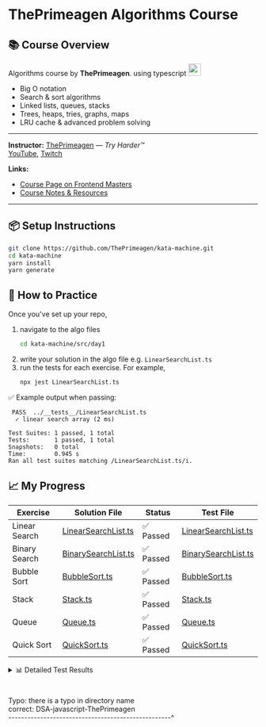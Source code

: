 # ThePrimeagen Algorithms Course

## 📚 Course Overview

Algorithms course by **ThePrimeagen**. using typescript   <img src="https://go-skill-icons.vercel.app/api/icons?i=typescript" height="25"/> 


* Big O notation
* Search & sort algorithms
* Linked lists, queues, stacks
* Trees, heaps, tries, graphs, maps
* LRU cache & advanced problem solving

---

**Instructor:** [ThePrimeagen](https://x.com/ThePrimeagen) — *Try Harder™*  
[YouTube](https://www.youtube.com/ThePrimeagen), [Twitch](https://www.twitch.tv/ThePrimeagen)

**Links:**

* [Course Page on Frontend Masters](https://frontendmasters.com/courses/algorithms/)
* [Course Notes & Resources](https://theprimeagen.github.io/fem-algos)

---

## 📦 Setup Instructions

```bash
git clone https://github.com/ThePrimeagen/kata-machine.git
cd kata-machine
yarn install
yarn generate
```


## 🧪 How to Practice

Once you've set up your repo,  
1. navigate to the algo files 
    ```bash
    cd kata-machine/src/day1
    ```   
2. write your solution in the algo file e.g. `LinearSearchList.ts`  
3. run the tests for each exercise. For example,  
    ```bash
    npx jest LinearSearchList.ts
    ```

✅ Example output when passing:

```
 PASS  ../__tests__/LinearSearchList.ts
  ✓ linear search array (2 ms)

Test Suites: 1 passed, 1 total
Tests:       1 passed, 1 total
Snapshots:   0 total
Time:        0.945 s
Ran all test suites matching /LinearSearchList.ts/i.
```
## 📈 My Progress

| Exercise | Solution File | Status | Test File |
|----------|---------------|--------|-----------|
| Linear Search | [LinearSearchList.ts](./kata-machine/src/day1/LinearSearchList.ts) | ✅ Passed | [LinearSearchList.ts](./kata-machine/src/__tests__/LinearSearchList.ts) |
| Binary Search | [BinarySearchList.ts](./kata-machine/src/day1/BinarySearchList.ts) | ✅ Passed | [BinarySearchList.ts](./kata-machine/src/__tests__/BinarySearchList.ts) |
| Bubble Sort | [BubbleSort.ts](./kata-machine/src/day1/BubbleSort.ts) | ✅ Passed | [BubbleSort.ts](./kata-machine/src/__tests__/BubbleSort.ts) |
| Stack | [Stack.ts](./kata-machine/src/day1/Stack.ts) | ✅ Passed | [Stack.ts](./kata-machine/src/__tests__/Stack.ts) |
| Queue | [Queue.ts](./kata-machine/src/day1/Queue.ts) | ✅ Passed | [Queue.ts](./kata-machine/src/__tests__/Queue.ts) |
| Quick Sort | [QuickSort.ts](./kata-machine/src/day1/QuickSort.ts) | ✅ Passed | [QuickSort.ts](./kata-machine/src/__tests__/QuickSort.ts) |

<details>
<summary>📊 Detailed Test Results</summary>

### LinearSearchList.ts
```
➜  kata-machine git:(main) ✗ npx jest LinearSearchList.ts

 PASS  src/__tests__/LinearSearchList.ts
  ✓ linear search array (3 ms)

Test Suites: 1 passed, 1 total
Tests:       1 passed, 1 total
Snapshots:   0 total
Time:        0.815 s, estimated 1 s
Ran all test suites matching /LinearSearchList.ts/i.
```

### BinarySearchList.ts
```
➜  kata-machine git:(main) ✗ npx jest BinarySearchList.ts
 PASS  src/__tests__/BinarySearchList.ts
  ✓ binary search array (2 ms)

Test Suites: 1 passed, 1 total
Tests:       1 passed, 1 total
Snapshots:   0 total
Time:        1.016 s
Ran all test suites matching /BinarySearchList.ts/i.
```

### BubbleSort.ts
```
➜  kata-machine git:(main) ✗ npx jest BubbleSort.ts      
 PASS  src/__tests__/BubbleSort.ts
  ✓ bubble-sort (2 ms)
  ✓ bubble-sort / one element

Test Suites: 1 passed, 1 total
Tests:       2 passed, 2 total
Snapshots:   0 total
Time:        0.992 s
Ran all test suites matching /BubbleSort.ts/i.
```

### Stack.ts
```
➜  kata-machine git:(main) ✗ npx jest Stack.ts     
 PASS  src/__tests__/Stack.ts
  ✓ stack (3 ms)

Test Suites: 1 passed, 1 total
Tests:       1 passed, 1 total
Snapshots:   0 total
Time:        0.99 s, estimated 1 s
Ran all test suites matching /Stack.ts/i.
```

### Queue.ts
```bash
➜  kata-machine git:(main) npx jest Queue.ts
 PASS  src/__tests__/Queue.ts
  ✓ queue (3 ms)
  ✓ Case 1 (1 ms)
  ✓ Case 2 (6 ms)
  ✓ Case 1 (includes empty)
  ✓ Case 2 (includes empty) (1 ms)
  ✓ Case 3 (includes empty) (9 ms)
  ✓ Case 4 (includes empty) (10 ms)
  ✓ Case 5 (includes empty) (1 ms)
  ✓ Case 6 (includes empty) (1 ms)
  ✓ Case 7 (includes empty) (7 ms)

Test Suites: 1 passed, 1 total
Tests:       10 passed, 10 total
Snapshots:   0 total
Time:        0.97 s, estimated 1 s
Ran all test suites matching /Queue.ts/i.
➜  kata-machine git:(main) 
```
### QuickSort.ts 
```bash
➜  kata-machine git:(main) ✗ npx jest QuickSort.ts  
 PASS  src/__tests__/QuickSort.ts
  ✓ quick-sort (2 ms)
  ✓ quick-sort - LC/TC: 912 / 1 (1 ms)
  ✓ quick-sort - LC/TC: 912 / 2 (1 ms)
  ✓ quick-sort - LC/TC: 912 / 3
  ✓ quick-sort - LC/TC: 912 / 4 (21 ms)
  ✓ quick-sort - LC/TC: 912 / 5
  ✓ quick-sort - LC/TC: 912 / 6 (1 ms)

Test Suites: 1 passed, 1 total
Tests:       7 passed, 7 total
Snapshots:   0 total
Time:        0.932 s, estimated 1 s
Ran all test suites matching /QuickSort.ts/i.
➜  kata-machine git:(main) ✗ 
```

</details>

#  

Typo: there is a typo in directory name    
correct: DSA-javascript-ThePrimeagen   
---------------------------------------------------^    
